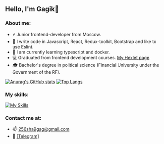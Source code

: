 ## Hello, I'm Gagik👋
### About me: 
- ⚡ Junior frontend-developer from Moscow.
- 🔭 I write code in Javascript, React, Redux-toolkit, Bootstrap and like to use Eslint.
- 🌱 I am currently learning typescript and docker.
- :computer: Graduated from frontend development courses. [My Hexlet page](https://ru.hexlet.io/u/solutionjs).
- :mortar_board: Bachelor's degree in political science (Financial University under the Government of the RF).

[![Anurag's GitHub stats](https://github-readme-stats.vercel.app/api?username=256sha9gag&theme=onedark)](https://github.com/anuraghazra/github-readme-stats)
[![Top Langs](https://github-readme-stats.vercel.app/api/top-langs/?username=256sha9gag&layout=compact&theme=onedark)](https://github.com/anuraghazra/github-readme-stats)

### My skills:
[![My Skills](https://skillicons.dev/icons?i=js,html,css,bash,git,github,nodejs,jest,babel,bootstrap,react,redux,vscode,webpack&theme=dark)](https://skillicons.dev)

### Сontact me at: 
- :mailbox: 256sha9gag@gmail.com
- :iphone: [[Telegram]](https://t.me/solution_js)
